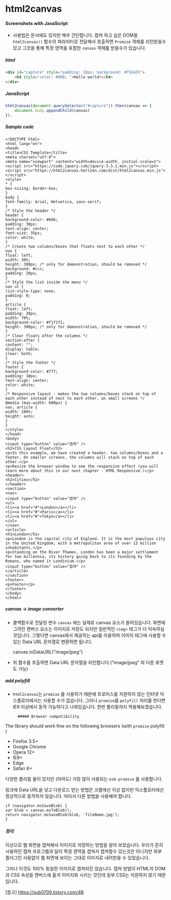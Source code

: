 html2canvas
=============

#### Screenshots with JavaScript

* 사용법은 문서에도 있지만 매우 간단합니다. 캡쳐 하고 싶은 DOM을 `html2canvas()` 함수의 파라미터로 전달해서 호출하면 `Promise` 객체를 리턴받을수 있고 그것을 통해 특정 영역을 포함한 `canvas` 객체를 받을수가 있습니다.

 ##### html

```html
<div id="capture" style="padding: 10px; background: #f5da55">
    <h4 style="color: #000; ">Hello world!</h4>
</div>
```

#####  JavaScript

```javascript
html2canvas(document.querySelector("#capture")).then(canvas => {
    document.body.appendChild(canvas)
});
```

##### Sample code 

```
<!DOCTYPE html>
<html lang="en">
<head>
<title>CSS Template</title>
<meta charset="utf-8">
<meta name="viewport" content="width=device-width, initial-scale=1">
<script src="https://code.jquery.com/jquery-3.3.1.min.js"></script>
<script src="https://html2canvas.hertzen.com/dist/html2canvas.min.js"></script>
<style>
* {
box-sizing: border-box;
}
body {
font-family: Arial, Helvetica, sans-serif;
}
/* Style the header */
header {
background-color: #666;
padding: 30px;
text-align: center;
font-size: 35px;
color: white;
}
/* Create two columns/boxes that floats next to each other */
nav {
float: left;
width: 30%;
height: 300px; /* only for demonstration, should be removed */
background: #ccc;
padding: 20px;
}
/* Style the list inside the menu */
nav ul {
list-style-type: none;
padding: 0;
}
article {
float: left;
padding: 20px;
width: 70%;
background-color: #f1f1f1;
height: 300px; /* only for demonstration, should be removed */
}
/* Clear floats after the columns */
section:after {
content: "";
display: table;
clear: both;
}
/* Style the footer */
footer {
background-color: #777;
padding: 10px;
text-align: center;
color: white;
}
/* Responsive layout - makes the two columns/boxes stack on top of each other instead of next to each other, on small screens */
@media (max-width: 600px) {
nav, article {
width: 100%;
height: auto;
}
}
</style>
</head>
<body>
<input type="button" value="캡쳐" />
<h2>CSS Layout Float</h2>
<p>In this example, we have created a header, two columns/boxes and a footer. On smaller screens, the columns will stack on top of each other.</p>
<p>Resize the browser window to see the responsive effect (you will learn more about this in our next chapter - HTML Responsive.)</p>
<header>
<h2>Cities</h2>
</header>
<section>
<nav>
<input type="button" value="캡쳐" />
<ul>
<li><a href="#">London</a></li>
<li><a href="#">Paris</a></li>
<li><a href="#">Tokyo</a></li>
</ul>
</nav>
<article>
<h1>London</h1>
<p>London is the capital city of England. It is the most populous city in the United Kingdom, with a metropolitan area of over 13 million inhabitants.</p>
<p>Standing on the River Thames, London has been a major settlement for two millennia, its history going back to its founding by the Romans, who named it Londinium.</p>
<input type="button" value="캡쳐" />
</article>
</section>
<footer>
<p>Footer</p>
</footer>
</body>
</html>
```



##### canvas -> image converter

* 콜백함수로 전달된 변수 `canvas` 에는 실제로 canvas 요소가 들어있습니다. 화면에 그려진 캔버스 요소는 이미지로 저장도 되지만 일반적인 `<img>` 태그가 더 익숙하실 것입니다. 그렇다면 canvas에서 제공하는 api를 이용하여 이미지 태그에 사용할 수 있는 Data URL 문자열로 변환하면 됩니다.


    canvas.toDataURL("image/jpeg")

* 위 함수를 호출하면 Data URL 문자열을 리턴합니다.(“image/jpeg” 외 다른 포맷도 가능)

##### add polyfill

* `html2canvas`는 `promise` 를 사용하기 때문에 프로미스를 지원하지 않는 인터넷 익스플로러에서는 사용할 수가 없습니다. 그러나 `promise`를 `polyfill` 처리를 한다면 IE9 이상에서 동작 가능하다고 나와있습니다. 한번 폴리필까지 적용해보겠습니다.

        ##### Browser compatibility

The library should work fine on the following browsers (with `promise`  polyfill )

* Firefox 3.5+
* Google Chrome
* Opera 12+
* IE9+
* Edge
* Safari 6+

다양한 폴리필 들이 있지만 (아마도) 가장 많이 사용되는 `es6-promise` 를 사용합니다.

링크에 Data URL을 넣고 다운로드 받는 방법은 크롬에선 이상 없지만 익스플로러에선 정상적으로 동작하지 않습니다. 따라서 다른 방법을 사용해야 합니다.

```
if (navigator.msSaveBlob) {
var blob = canvas.msToBlob();
return navigator.msSaveBlob(blob, 'fileName.jpg');
}
```



##### 정리 

이상으로 웹 화면을 캡쳐해서 이미지로 저장하는 방법을 알아 보았습니다. 우리가 흔히 사용하던 캡쳐 프로그램과 달리 특정 영역을 겹쳐서 캡쳐할수 있는것은 아니지만 외부 플러그인 사용없이 웹 화면에 보이는 그대로 이미지로 내려받을 수 있었습니다.

그러나 이것도 100% 동일한 이미지로 캡쳐되진 않습니다. 캡쳐 방법이 HTML의 DOM과 CSS 속성을 캔버스에 옮겨 이미지화 시키는 것인데 일부 CSS는 지원하지 않기 때문입니다. 



[참고] https://sub0709.tistory.com/48